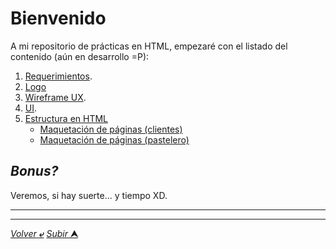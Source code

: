 # Bienvenido

A mi repositorio de prácticas en HTML, empezaré con el listado del contenido (aún en desarrollo =P):

1. [Requerimientos](requerimientos.md "Ver requerimientos").
2. [Logo](/HTML/logo.md)
3. [Wireframe UX](/HTML/Media/Wireframe%20Practica%201.pdf "Wireframe PDF").
4. [UI](https://www.figma.com/file/krWi2ktG8I71dmAhHOmg8y/UI-Pasteleria?node-id=0%3A1).
5. [Estructura en HTML](/HTML/pasteleria/README.md)
    * [Maquetación de páginas (clientes)](https://davidamhedbeltran.github.io/HTML/pasteleria/homePasteleria.html)
    * [Maquetación de páginas (pastelero)](https://davidamhedbeltran.github.io/HTML/pasteleria/pastelero/menupastelero.html)

## ***Bonus?*** 
Veremos, si hay suerte... y tiempo XD.

---
---
[*Volver* **&ldca;**](/README.md "Ir a Readme") [*Subir* **&#11165;**](# "Ir al título")

